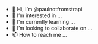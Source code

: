 - 👋 Hi, I’m @paulnotfromstrapi
- 👀 I’m interested in ...
- 🌱 I’m currently learning ...
- 💞️ I’m looking to collaborate on ...
- 📫 How to reach me ...

<!---
paulnotfromstrapi/paulnotfromstrapi is a ✨ special ✨ repository because its `README.md` (this file) appears on your GitHub profile.
You can click the Preview link to take a look at your changes.
--->
